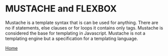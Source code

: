 # MUSTACHE and FLEXBOX

Mustache is a template syntax that is can be used for anything.  There are no if statements, else clauses or for loops it contains only tags.  Mustache is considered the base for templating in Javascript.  Mustache is not a templating engine but a specification for a templating language.

[Home](../README.md)
